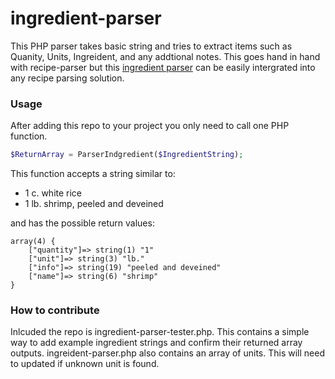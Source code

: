 # ingredient-parser
This PHP parser takes basic string and tries to extract items such as Quanity, Units, Ingreident, and any addtional notes. This goes hand in hand with recipe-parser but this [ingredient parser](https://github.com/owiegand/recipe-parser) can be easily intergrated into any recipe parsing solution.

### Usage
After adding this repo to your project you only need to call one PHP function. 
```php
$ReturnArray = ParserIndgredient($IngredientString);

```
This function accepts a string similar to: 
* 1 c. white rice
* 1 lb. shrimp, peeled and deveined

and has the possible return values: 
```
array(4) { 
    ["quantity"]=> string(1) "1" 
    ["unit"]=> string(3) "lb." 
    ["info"]=> string(19) "peeled and deveined" 
    ["name"]=> string(6) "shrimp" 
}
```


### How to contribute
Inlcuded the repo is ingredient-parser-tester.php. This contains a simple way to add example ingredient strings and confirm their returned array outputs. ingreident-parser.php also contains an array of units. This will need to updated if unknown unit is found.


<!--
<GITHUBPARSER>
{
  "Icon": "fa-lemon-o"
}
</GITHUBPARSER>
-->
